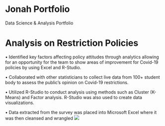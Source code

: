 # Jonah Portfolio
Data Science &amp; Analysis Portfolio


# Analysis on Restriction Policies
• Identified key factors affecting policy attitudes through analytics allowing for an opportunity for the team to show areas
of improvement for Covid-19 policies by using Excel and R-Studio.

 
• Collaborated with other statisticians to collect live data from 100+ student body to assess the public’s opinion on Covid-19 restrictions. 

• Utilized R-Studio to conduct analysis using methods such as Cluster (K-Means) and Factor analysis. R-Studio was also
used to create data visualizations.

• Data extracted from the survey was placed into Microsoft Excel where it was then cleansed and wrangled
![](https://github.com/datamon1016/Jonah_Portfolio/blob/main/Cluster.PNG)
